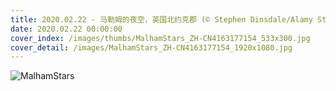 ```yaml
---
title: 2020.02.22 - 马勒姆的夜空，英国北约克郡 (© Stephen Dinsdale/Alamy Stock Photo)
date: 2020.02.22 00:00:00
cover_index: /images/thumbs/MalhamStars_ZH-CN4163177154_533x300.jpg
cover_detail: /images/MalhamStars_ZH-CN4163177154_1920x1080.jpg
---
```


![MalhamStars](/images/MalhamStars_ZH-CN4163177154_1920x1080.jpg)
